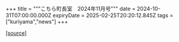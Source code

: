 +++
title = """こちら町長室　2024年11月号"""
date = 2024-10-31T07:00:00.000Z
expiryDate = 2025-02-25T20:20:12.845Z
tags = ["kuriyama","news"]
+++


[[source]](https://www.town.kuriyama.hokkaido.jp/site/mayor/30267.html)
